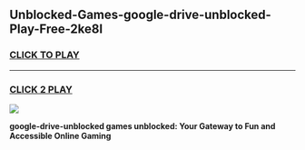 
## Unblocked-Games-google-drive-unblocked-Play-Free-2ke8l
<h3>
<a href="https://premium76.site?title=google-drive-unblocked&ref=18A1">CLICK TO PLAY</a></h3>
<hr>

<h3>
<a href="https://premium76.site?title=google-drive-unblocked&ref=18A1">CLICK 2 PLAY</a>
  
</h3>

<a href="https://premium76.site?title=google-drive-unblocked&ref=18A1"><img src="https://clearcache.store/games.png"></a>


**google-drive-unblocked games unblocked: Your Gateway to Fun and Accessible Online Gaming**
